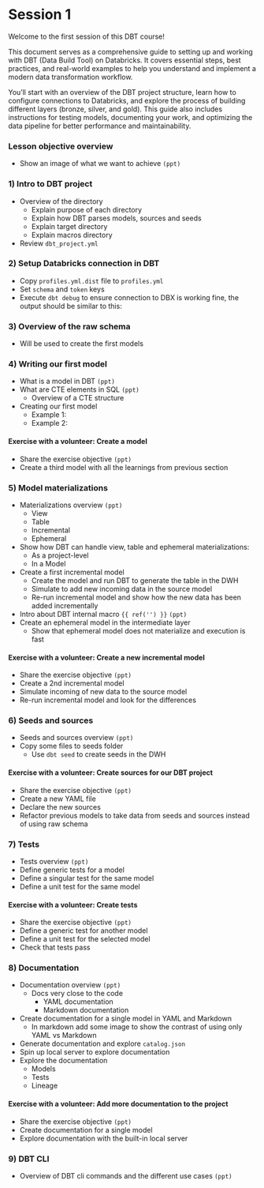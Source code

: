 # Session 1 

Welcome to the first session of this DBT course! 

This document serves as a comprehensive guide to setting up and working with DBT (Data Build Tool) on Databricks. It covers essential steps, best practices, and real-world examples to help you understand and implement a modern data transformation workflow.

You’ll start with an overview of the DBT project structure, learn how to configure connections to Databricks, and explore the process of building different layers (bronze, silver, and gold). This guide also includes instructions for testing models, documenting your work, and optimizing the data pipeline for better performance and maintainability.

### Lesson objective overview

 - Show an image of what we want to achieve `(ppt)`

### 1) Intro to DBT project

- Overview of the directory
  - Explain purpose of each directory
  - Explain how DBT parses models, sources and seeds
  - Explain target directory 
  - Explain macros directory
- Review `dbt_project.yml`

### 2) Setup Databricks connection in DBT

- Copy `profiles.yml.dist` file to `profiles.yml`
- Set `schema` and `token` keys
- Execute `dbt debug` to ensure connection to DBX is working fine, the output should be similar to this:

### 3) Overview of the raw schema 

 - Will be used to create the first models

### 4) Writing our first model

 - What is a model in DBT `(ppt)`
 - What are CTE elements in SQL `(ppt)`
   - Overview of a CTE structure
 - Creating our first model
   - Example 1:
   - Example 2:

#### Exercise with a volunteer: Create a model

 - Share the exercise objective `(ppt)`
 - Create a third model with all the learnings from previous section

### 5) Model materializations

 - Materializations overview `(ppt)`
   - View
   - Table
   - Incremental
   - Ephemeral
 - Show how DBT can handle view, table and ephemeral materializations:
   - As a project-level
   - In a Model
 - Create a first incremental model
   - Create the model and run DBT to generate the table in the DWH
   - Simulate to add new incoming data in the source model
   - Re-run incremental model and show how the new data has been added incrementally
 - Intro about DBT internal macro `{{ ref('') }}` `(ppt)`
 - Create an ephemeral model in the intermediate layer
   - Show that ephemeral model does not materialize and execution is fast

#### Exercise with a volunteer: Create a new incremental model

 - Share the exercise objective `(ppt)`
 - Create a 2nd incremental model
 - Simulate incoming of new data to the source model
 - Re-run incremental model and look for the differences

### 6) Seeds and sources

 - Seeds and sources overview `(ppt)`
 - Copy some files to seeds folder
   - Use `dbt seed` to create seeds in the DWH

#### Exercise with a volunteer: Create sources for our DBT project

 - Share the exercise objective `(ppt)`
 - Create a new YAML file
 - Declare the new sources
 - Refactor previous models to take data from seeds and sources instead of using raw schema

### 7) Tests

 - Tests overview `(ppt)`
 - Define generic tests for a model
 - Define a singular test for the same model
 - Define a unit test for the same model

#### Exercise with a volunteer: Create tests

 - Share the exercise objective `(ppt)`
 - Define a generic test for another model
 - Define a unit test for the selected model
 - Check that tests pass

### 8) Documentation

 - Documentation overview `(ppt)`
   - Docs very close to the code
     - YAML documentation
     - Markdown documentation
 - Create documentation for a single model in YAML and Markdown
   - In markdown add some image to show the contrast of using only YAML vs Markdown
 - Generate documentation and explore `catalog.json`
 - Spin up local server to explore documentation
 - Explore the documentation
   - Models
   - Tests
   - Lineage

#### Exercise with a volunteer: Add more documentation to the project

 - Share the exercise objective `(ppt)`
 - Create documentation for a single model
 - Explore documentation with the built-in local server

### 9) DBT CLI

 - Overview of DBT cli commands and the different use cases `(ppt)`